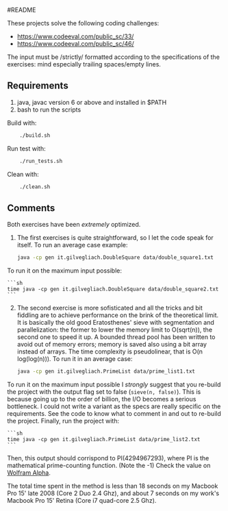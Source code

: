 #README

These projects solve the following coding challenges:
 - https://www.codeeval.com/public_sc/33/
 - https://www.codeeval.com/public_sc/46/

The input must be /strictly/ formatted according to the specifications of the 
exercises: mind especially trailing spaces/empty lines.


## Requirements

1. java, javac version 6 or above and installed in $PATH
2. bash to run the scripts

Build with:
```sh
    ./build.sh
```

Run test with:
```sh
    ./run_tests.sh
```
 
Clean with:
```sh
    ./clean.sh
```

## Comments

Both exercises have been *extremely* optimized. 

1. The first exercises is quite straightforward, so I let the code speak for 
itself. To run an average case example:

	```sh
    java -cp gen it.gilvegliach.DoubleSquare data/double_square1.txt
	```
To run it on the maximum input possible:

    ```sh
    time java -cp gen it.gilvegliach.DoubleSquare data/double_square2.txt
	```
	
2. The second exercise is more sofisticated and all the tricks and bit fiddling are to achieve performance on the brink of the theoretical limit. It is
basically the old good Eratosthenes' sieve with segmentation and 
parallelization: the former to lower the memory limit to O(sqrt(n)), the second one to speed it up. A bounded thread pool has been written to avoid out of memory errors; memory is saved also using a bit array instead of arrays. The time complexity is pseudolinear, that is O(n log(log(n))). To run it in an average case:

	```sh
    java -cp gen it.gilvegliach.PrimeList data/prime_list1.txt
	```
	
To run it on the maximum input possible I *strongly* suggest that you re-build
the project with the output flag set to false (`sieve(n, false)`). This is 
because going up to the order of billion, the I/O becomes a serious bottleneck.
I could not write a variant as the specs are really specific on the
requirements. See the code to know what to comment in and out to re-build the
project. Finally, run the project with:

    ```sh
    time java -cp gen it.gilvegliach.PrimeList data/prime_list2.txt
    ```

Then, this output should corrispond to PI(4294967293), where PI is the
mathematical prime-counting function. (Note the -1) Check the value on
[Wolfram Alpha](http://www.wolframalpha.com/input/?i=PI%284294967293%29).

The total time spent in the method is less than 18 seconds on my Macbook Pro 15'
late 2008 (Core 2 Duo 2.4 Ghz), and about 7 seconds on my work's Macbook Pro 15'
Retina (Core i7 quad-core 2.5 Ghz).